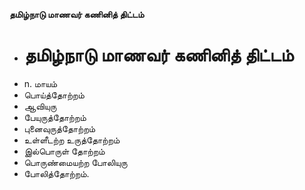 **தமிழ்நாடு மாணவர் கணினித் திட்டம்**
- # தமிழ்நாடு மாணவர் கணினித் திட்டம்
- n. மாயம்
- பொய்த்தோற்றம்
- ஆவியுரு
- பேயுருத்தோற்றம்
- புனைவுருத்தோற்றம்
- உள்ளீடற்ற உருத்தோற்றம்
- இல்பொருள் தோற்றம்
- பொருண்மையற்ற போலியுரு
- போலித்தோற்றம்.

